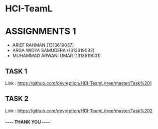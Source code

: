 # HCI-TeamL
# ASSIGNMENTS 1
- ARIEF RAHMAN (1313619037)
- ARGA WIDYA SAMUDERA (1313619032)
- MUHAMMAD ARWANI UMAR (1313619031) <br>

## TASK 1
Link : https://github.com/devreption/HCI-TeamL/tree/master/Task%201


## TASK 2
Link : https://github.com/devreption/HCI-TeamL/tree/master/Task%202



#### ---- THANK YOU ----
